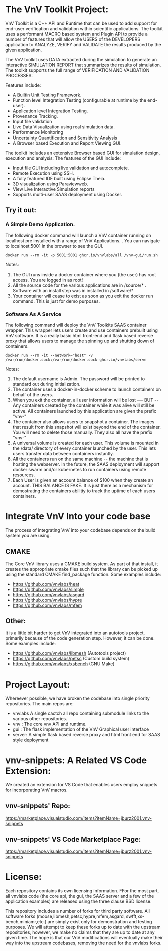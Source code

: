 # The VnV Toolkit Project:

VnV Toolkit is a C++ API and Runtime that can be used to add support for end-user verification and validation within scientific applications. 
The toolkit uses a performant MACRO based system and Plugin API to provide a number of features that will allow the USERS of the DEVELOPERS 
application to ANALYZE, VERIFY and VALIDATE the results produced by the given application. 

The VnV toolkit uses DATA extracted during the simulation to generate an interactive SIMULATION REPORT that summarizes the results of simulation.
The toolkit supports the full range of VERIFICATION AND VALIDATION PROCESSES:

Features include:
   - A Builtin Unit Testing Framework.
   - Function level Integration Testing (configurable at runtime by the end-user).  
   - Application level Integration Testing.
   - Provenance Tracking. 
   - Input file validation
   - Live Data Visualization using real simulation data. 
   - Performance Monitoring   
   - Uncertainty Quantification and Sensitivity Analysis
   - A Browser based Execution and Report Viewing GUI.  
 
The toolkit includes an extensive Browser based GUI for simulation design, execution and analysis: The features of the GUI include:

  - Input file GUI including live validation and autocomplete. 
  - Remote Execution using SSH.
  - A fully featured IDE built using Eclipse Theia. 
  - 3D visualization using Paraviewweb.
  - View Live Interactive Simulation reports
  - Supports multi-user  SAAS deployment using Docker. 

## Try it out:

### A Simple Demo Application.

The following docker command will launch a VnV container running on localhost pre installed with 
a range of VnV Applications. . You can navigate to localhost:5001 in the browser to see the GUI. 

    docker run --rm -it -p 5001:5001 ghcr.io/vnvlabs/all /vnv-gui/run.sh

Notes:
   1. The GUI runs inside a docker container where you (the user) has root access. You are logged in as root!
   2. All the source code for the various applications are in /source/* . Software with an install step was in installed in /software/*
   3. Your container will cease to exist as soon as you exit the docker run command. This is just for demo purposes. 

### Software As A Service
   
The following command will deploy the VnV Toolkits SAAS container wrapper. This wrapper lets users create and use containers 
prebuilt using VnV software. It is a really basic html front-end and flask based reverse proxy that allows users to manage the spinning 
up and shutting down of containers. 

    docker run --rm -it --network="host" -v /var/run/docker.sock:/var/run/docker.sock ghcr.io/vnvlabs/serve

Notes:
   1. The default username is Admin. The password will be printed to standard out during initialization. 
   2. The container uses a docker-in-docker scheme to launch containers on behalf of the users. 
   3. When you exit the container, all user information will be lost --- BUT -- Any containers created by the container while it was alive will still be active. All containers launched by this application are given the prefix "vnv-"
   4. The container also allows users to snapshot a container. The images that result from this snapshot will exist beyond the end of the container. You will need to delete those manually. They also all have the prefix "vnv-"
   5. A universal volume is created for each user. This volume is mounted in the /data/ directory of every container launched by the user. This lets users transfer data between containers instantly. 
   6. All the containers run on the same machine -- the machine that is hosting the webserver. In the future, the SAAS deployment will support docker swarm and/or kubernetes to run containers using remote resources.
   7. Each User is given an account balance of $100 when they create an account. THIS BALANCE IS FAKE. It is just there as a mechanism for demostrating the containers abilitiy to track the uptime of each users containers. 

# Integrate VnV Into your code base

The process of integrating VnV into your codebase depends on the build system you are using. 

  ## CMAKE 
   
  The Core VnV library uses a CMAKE build system. As part of that install, it creates the appropriate 
  cmake files such that the library can be picked up using the standard CMAKE find_package function. Some examples include:
  
   - https://github.com/vnvlabs/heat
   - https://github.com/vnvlabs/simple
   - https://github.com/vnvlabs/asgard
   - https://github.com/vnvlabs/hypre
   - https://github.com/vnvlabs/mfem

  ## Other:
  
  It is a little bit harder to get VnV integrated into an autotools project, primarily because of the
  code generation step. However, it can be done. Some examples include:
  
  - https://github.com/vnvlabs/libmesh (Autotools project)
  - https://github.com/vnvlabs/petsc (Custom build system)
  - https://github.com/vnvlabs/xsbench (GNU Make)
 
# Project Layout:

Whereever possible, we have broken the codebase into single priority repositories. The main repos are:

   - vnvlabs A single cactch all repo containing submodule links to the various other repositories.
   - vnv : The core vnv API and runtime. 
   - gui : The flask implementation of the VnV Graphical user interface
   - server: A simple flask based reverse proxy and html front end for SAAS style deployment
   
# vnv-snippets: A Related VS Code Extension:

We created an extension for VS Code that enables users employ snippets for incorporating VnV macros.

## vnv-snippets' Repo:

https://marketplace.visualstudio.com/items?itemName=jburz2001.vnv-snippets

## vnv-snippets' VS Code Marketplace Page:
https://marketplace.visualstudio.com/items?itemName=jburz2001.vnv-snippets

# License:

Each repository contains its own licensing information. FFor the most part, all vnvlabs code (the core api,
the gui, the SAAS server and a few of the application examples) are released using the three clause BSD license. 

This repository includes a number of forks for third party software. All software forks (moose,libmesh,petsc,hypre,mfem,asgard,
swfft,xs-bench,miniamr,etc.) are simply exist only for demonstration and testing purposes. We will attempt to keep these forks up
to date with the upstream repositories, however, we make no claims that they are up to date at any given time. The hope is that our VnV 
modifications will eventually make their way into the upstream codebases, removing the need for the vnvlabs forks. 
   
   
   
   
